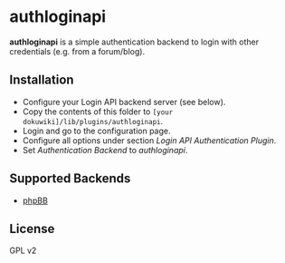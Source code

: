 authloginapi
============
**authloginapi** is a simple authentication backend to login with other credentials (e.g. from a forum/blog).

Installation
------------
* Configure your Login API backend server (see below).
* Copy the contents of this folder to `[your dokuwiki]/lib/plugins/authloginapi`.
* Login and go to the configuration page.
* Configure all options under section *Login API Authentication Plugin*.
* Set *Authentication Backend* to *authloginapi*.

Supported Backends
------------------
* [phpBB](https://github.com/xelio-plus/phpbb-ext-loginapi)

License
-------
GPL v2
